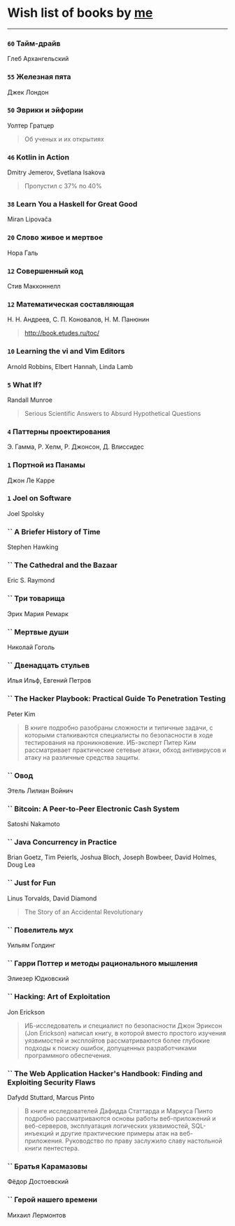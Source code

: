 # Wish list of books by [me](http://www.knigopis.com/#/user/books?u=381417697-yandex)
---

### `60` Тайм-драйв
Глеб Архангельский

### `55` Железная пята
Джек Лондон

### `50` Эврики и эйфории
Уолтер Гратцер
> Об ученых и их открытиях

### `46` Kotlin in Action
Dmitry Jemerov, Svetlana Isakova
> Пропустил с 37% по 40%

### `38` Learn You a Haskell for Great Good
Miran Lipovača

### `20` Слово живое и мертвое
Нора Галь

### `12` Совершенный код
Стив Макконнелл

### `12` Математическая составляющая
Н. Н. Андреев, С. П. Коновалов, Н. М. Панюнин
> http://book.etudes.ru/toc/

### `10` Learning the vi and Vim Editors
Arnold Robbins, Elbert Hannah, Linda Lamb

### `5` What If?
Randall Munroe
> Serious Scientific Answers to Absurd Hypothetical Questions

### `4` Паттерны проектирования
Э. Гамма, Р. Хелм, Р. Джонсон, Д. Влиссидес

### `1` Портной из Панамы
Джон Ле Карре

### `1` Joel on Software
Joel Spolsky

### `` A Briefer History of Time
Stephen Hawking

### `` The Cathedral and the Bazaar
Eric S. Raymond

### `` Три товарища
Эрих Мария Ремарк

### `` Мертвые души
Николай Гоголь

### `` Двенадцать стульев
Илья Ильф, Евгений Петров

### `` The Hacker Playbook: Practical Guide To Penetration Testing
Peter Kim
> В книге подробно разобраны сложности и типичные задачи, с которыми сталкиваются специалисты по безопасности в ходе тестирования на проникновение. ИБ-эксперт Питер Ким рассматривает практические сетевые атаки, обход антивирусов и атаку на различные средства защиты.

### `` Овод
Этель Лилиан Войнич

### `` Bitcoin: A Peer-to-Peer Electronic Cash System
Satoshi Nakamoto

### `` Java Concurrency in Practice
Brian Goetz,‎ Tim Peierls,‎ Joshua Bloch,‎ Joseph Bowbeer,‎ David Holmes,‎ Doug Lea

### `` Just for Fun
Linus Torvalds, David Diamond
> The Story of an Accidental Revolutionary

### `` Повелитель мух
Уильям Голдинг

### `` Гарри Поттер и методы рационального мышления
Элиезер Юдковский

### `` Hacking: Art of Exploitation
Jon Erickson
> ИБ-исследователь и специалист по безопасности Джон Эриксон (Jon Erickson) написал книгу, в которой вместо простого изучения уязвимостей и эксплойтов рассматриваются более глубокие подходы к поиску ошибок, допущенных разработчиками программного обеспечения.

### `` The Web Application Hacker's Handbook: Finding and Exploiting Security Flaws
Dafydd Stuttard, Marcus Pinto
> В книге исследователей Дафидда Статтарда и Маркуса Пинто подробно рассматриваются основы работы веб-приложений и веб-серверов, эксплуатация логических уязвимостей, SQL-инъекций и другие практические примеры атак на веб-приложения. Руководство по праву заслужило славу настольной книги пентестера.

### `` Братья Карамазовы
Фёдор Достоевский

### `` Герой нашего времени
Михаил Лермонтов

